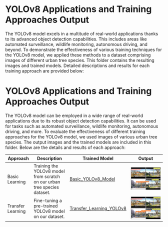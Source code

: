 # YOLOv8 Applications and Training Approaches Output

The YOLOv8 model excels in a multitude of real-world applications thanks to its advanced object detection capabilities. This includes areas like automated surveillance, wildlife monitoring, autonomous driving, and beyond. To demonstrate the effectiveness of various training techniques for the YOLOv8 model, we applied these methods to a dataset comprising images of different urban tree species. This folder contains the resulting images and trained models. Detailed descriptions and results for each training approach are provided below:


# YOLOv8 Applications and Training Approaches Output

The YOLOv8 model can be employed in a wide range of real-world applications due to its robust object detection capabilities. It can be used for tasks such as automated surveillance, wildlife monitoring, autonomous driving, and more. To evaluate the effectiveness of different training approaches for the YOLOv8 model, we used images of various urban tree species. The output images and the trained models are included in this folder. Below are the details and results of each approach:

| Approach               | Description                                                                | Trained Model                                                                                       | Output                                             |
|------------------------|----------------------------------------------------------------------------|------------------------------------------------------------------------------------------------------|----------------------------------------------------|
| Basic Learning         | Training the YOLOv8 model from scratch on our urban tree species dataset.  | [Basic_YOLOv8_Model](https://github.com/Sami3610/BioVison/blob/main/Models/YOLOv8/Trained%20Models/Basic_YOLOv8_Model.pt)         |![Basic Learning Results](https://github.com/Sami3610/BioVison/blob/main/Models/YOLOv8/Trained%20Models/Images/Basic_Train.jpg)  |
| Transfer Learning      | Fine-tuning a pre-trained YOLOv8 model on our dataset.                     | [Transfer_Learning_YOLOv8](https://github.com/Sami3610/BioVison/blob/main/Models/YOLOv8/Trained%20Models/Transfer_Learning_YOLOv5.pt) | ![Transfer Learning Results](https://github.com/Sami3610/BioVison/blob/main/Models/YOLOv8/Trained%20Models/Images/Transfer_Learning.jpg) |
